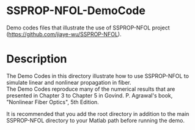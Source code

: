 # SSPROP-NFOL-DemoCode
Demo codes files that illustrate the use of SSPROP-NFOL project (https://github.com/jiaye-wu/SSPROP-NFOL).

# Description
The Demo Codes in this directory illustrate how to use SSPROP-NFOL to simulate linear and nonlinear propagation in fiber.  
The Demo Codes reproduce many of the numerical results that are presented in Chapter 3 to Chapter 5 in Govind. P. Agrawal's book, "Nonlinear Fiber Optics", 5th Edition.

It is recommended that you add the root directory in addition to the main SSPROP-NFOL directory to your Matlab path before running the demo. 
